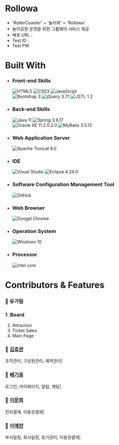 # Rollowa
* 'RollerCoaster' + '놀러와' = 'Rollowa'
* 놀이공원 운영을 위한 그룹웨어 서비스 제공
* 배포 URL :
* Test ID :
* Test PW

# Built With
* ### Front-end Skills
  ![HTML5](https://img.shields.io/badge/HTML5-E34F26?style=for-the-badge&logo=html5&logoColor=white)
  ![CSS3](https://img.shields.io/badge/CSS3-1572B6?style=for-the-badge&logo=css3&logoColor=white)
  ![JavaScript](https://img.shields.io/badge/JavaScript-F7DF1E?style=for-the-badge&logo=javascript&logoColor=black)
   <br>
  ![Bootstrap 3](https://img.shields.io/badge/Bootstrap_3-563D7C?style=for-the-badge&logo=bootstrap&logoColor=white)
  ![jQuery 3.7.1](https://img.shields.io/badge/jQuery_3.7.1-0769AD?style=for-the-badge&logo=jquery&logoColor=white)
  ![JSTL 1.2](https://img.shields.io/badge/JSTL_1.2-FFC19E?style=for-the-badge&logo=&logoColor=white)

* ### Back-end Skills
  ![Java 11](https://img.shields.io/badge/Java_11-ED8B00?style=for-the-badge&logo=openjdk&logoColor=white)
  ![Spring 3.9.17](https://img.shields.io/badge/Spring_3.9.17-6DB33F?style=for-the-badge&logo=spring&logoColor=white)
  <br>
  ![Oracle XE 11.2.0.2.0](https://img.shields.io/badge/Oracle_XE_11.2.0.2.0-F80000?style=for-the-badge&logo=Oracle&logoColor=white)
  ![MyBatis 3.5.13](https://img.shields.io/badge/MyBatis_3.5.13-black?style=for-the-badge&logo=MyBatis&logoColor=white)

* ### Web Application Server
  ![Apache Tomcat 9.0](https://img.shields.io/badge/Apache_Tomcat_9.0-F8DC75?style=for-the-badge&logo=apachetomcat&logoColor=black)

* ### IDE
  ![Visual Studio](https://img.shields.io/badge/Visual_Studio-5C2D91?style=for-the-badge&logo=visual%20studio&logoColor=white)
  ![Eclipse 4.24.0](https://img.shields.io/badge/Eclipse_4.24.0-2C2255?style=for-the-badge&logo=eclipse&logoColor=white)

* ### Software Configuration Management Tool
  ![GitHub](https://img.shields.io/badge/GitHub-100000?style=for-the-badge&logo=github&logoColor=white)
  
* ### Web Browser
  ![Googel Chrome](https://img.shields.io/badge/Google_chrome-4285F4?style=for-the-badge&logo=Google-chrome&logoColor=white)
  
* ### Operation System
  ![Windows 10](https://img.shields.io/badge/Windows_10-F6F6F6.svg?style=for-the-badge&logo=Windows10&logoColor=blue)

* ### Processor
  ![intel core](https://img.shields.io/badge/intel_core-F6F6F6.svg?style=for-the-badge&logo=intel&logoColor=blue)

# Contributors & Features
### 🤖 유가림
  ### 1. Board
2. Attraction
3. Ticket Sales
4. Main Page
### 🤖 [김호관](https://github.com/KimHoKwan)
조직관리, 구성원관리, 예약관리|
### 🤖 [배기웅](https://github.com/12171790)
로그인, 마이페이지, 알림, 채팅|
### 🤖 [이문희](https://github.com/lmh5658)
전자결재, 이용권결제|
### 🤖 [이예찬](https://github.com/leeyechanbal)
부서일정, 회사일정, 휴가관리, 이용권결제|
